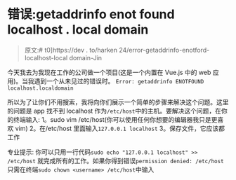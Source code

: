 # 错误:getaddrinfo enot found localhost . local domain

> 原文:# t0]https://dev . to/harken 24/error-getaddrinfo-enotford-localhost-local domain-Jin

今天我去为我现在工作的公司做一个项目(这是一个内置在 Vue.js 中的 web 应用)。当我遇到一个从未见过的错误时。
`Error: getaddrinfo ENOTFOUND localhost.localdomain`

所以为了让你们不用搜索，我将向你们展示一个简单的步骤来解决这个问题。这里的问题是 app 找不到 localhost 作为`/etc/host`中的主机。要解决这个问题，在你的终端输入:
1。sudo vim /etc/host(你可以使用任何你想要的编辑器我只是更喜欢 vim)
2。在/etc/host 里面输入`127.0.0.1 localhost`
3。保存文件，它应该都工作

专业提示:
你可以只用一行代码`sudo echo "127.0.0.1 localhost" >> /etc/host`
就完成所有的工作。如果你得到错误`permission denied: /etc/host`只需在终端`sudo chown <username> /etc/host`中输入